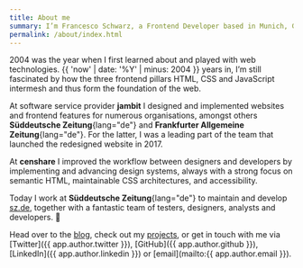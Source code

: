 ```yaml
---
title: About me
summary: I’m Francesco Schwarz, a Frontend Developer based in Munich, Germany. I’m passionate about the web and its technologies, but what I love most is to build experiences for people on the web that are responsive, fast, and accessible.
permalink: /about/index.html
---
```

2004 was the year when I first learned about and played with web technologies. {{ 'now' | date: '%Y' | minus: 2004 }} years in, I’m still fascinated by how the three frontend pillars HTML, CSS and JavaScript intermesh and thus form the foundation of the web.

At software service provider **jambit** I designed and implemented websites and frontend features for numerous organisations, amongst others **Süddeutsche Zeitung**{lang="de"} and **Frankfurter Allgemeine Zeitung**{lang="de"}. For the latter, I was a leading part of the team that launched the redesigned website in 2017.

At **censhare** I improved the workflow between designers and developers by implementing and advancing design systems, always with a strong focus on semantic HTML, maintainable CSS architectures, and accessibility.

Today I work at **Süddeutsche Zeitung**{lang="de"} to maintain and develop [sz.de](https://www.sueddeutsche.de/), together with a fantastic team of testers, designers, analysts and developers. 🚀

Head over to the [blog](/blog/), check out my [projects](/projects/), or get in touch with me via [Twitter]({{ app.author.twitter }}), [GitHub]({{ app.author.github }}), [LinkedIn]({{ app.author.linkedin }}) or [email](mailto:{{ app.author.email }}).
